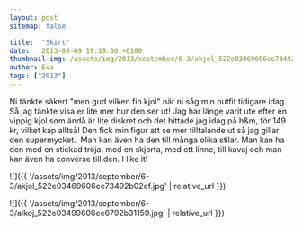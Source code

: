 ```yaml
---
layout: post
sitemap: false

title:  "Skirt"
date:   2013-09-09 19:19:00 +0100
thumbnail-img: /assets/img/2013/september/6-3/akjol_522e03469606ee73492b02ef.jpg
author: Eva
tags: ["2013"]
---
```


Ni tänkte säkert "men gud vilken fin kjol" när ni såg min outfit tidigare idag. Så jag tänkte visa er lite mer hur den ser ut! Jag har länge varit ute efter en vippig kjol som ändå är lite diskret och det hittade jag idag på h&m, för 149 kr, vilket kap alltså! Den fick min figur att se mer tilltalande ut så jag gillar den supermycket.  Man kan även ha den till många olika stilar. Man kan ha den med en stickad tröja, med en skjorta, med ett linne, till kavaj och man kan även ha converse till den. I like it!

![]({{ '/assets/img/2013/september/6-3/akjol_522e03469606ee73492b02ef.jpg'  | relative_url }})

![]({{ '/assets/img/2013/september/6-3/alkoj_522e03499606ee6792b31159.jpg'  | relative_url }})

